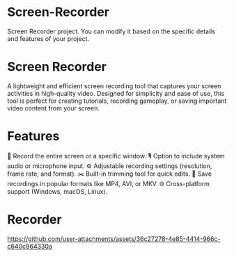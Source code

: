 # Screen-Recorder

Screen Recorder project. You can modify it based on the specific details and features of your project.

# Screen Recorder
A lightweight and efficient screen recording tool that captures your screen activities in high-quality video. Designed for simplicity and ease of use, this tool is perfect for creating tutorials, recording gameplay, or saving important video content from your screen.

# Features
🎥 Record the entire screen or a specific window.
🎙️ Option to include system audio or microphone input.
⚙️ Adjustable recording settings (resolution, frame rate, and format).
✂️ Built-in trimming tool for quick edits.
💾 Save recordings in popular formats like MP4, AVI, or MKV.
🌐 Cross-platform support (Windows, macOS, Linux).


# Recorder



https://github.com/user-attachments/assets/36c27278-4e85-4414-966c-c640c964330a

